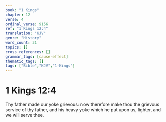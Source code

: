 ```yaml
---
book: "1 Kings"
chapter: 12
verse: 4
ordinal_verse: 9156
ref: "1 Kings 12:4"
translation: "KJV"
genre: "History"
word_count: 31
topics: []
cross_references: []
grammar_tags: [cause-effect]
thematic_tags: []
tags: ["Bible","KJV","1-Kings"]
---
```


# 1 Kings 12:4

Thy father made our yoke grievous: now therefore make thou the grievous service of thy father, and his heavy yoke which he put upon us, lighter, and we will serve thee.
